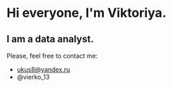 # Hi everyone, I'm Viktoriya. 
## I am a data analyst.
Please, feel free to contact me:
* ukus8@yandex.ru
* @vierko_13
